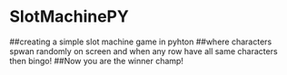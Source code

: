 # SlotMachinePY

##creating a simple slot machine game in pyhton 
##where characters spwan randomly on screen and when any row have all same characters then bingo! 
##Now you are the winner champ!
